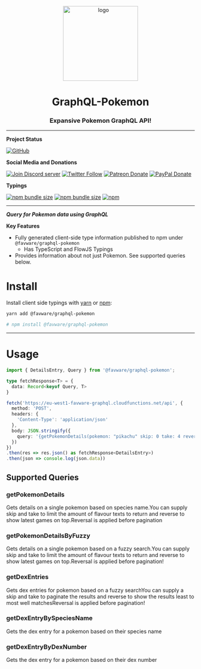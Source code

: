 <div align="center">
  <p>
  <a href="https://favware.tech/ribbon"><img style="height: 200px" src="https://storage.googleapis.com/data-sunlight-146313.appspot.com/website-project-icons/favware-graphql.png" height="200" alt="logo"/></a>
  </p>

  <p>
<h1> GraphQL-Pokemon </h1>
<h3> Expansive Pokemon GraphQL API!</a></h3>
  </p>

</div>

---

**Project Status**

[![GitHub](https://img.shields.io/github/license/favware/graphql-pokemon?logo=github&style=flat-square)](https://github.com/favware/graphql-pokemon/blob/master/LICENSE.md)

**Social Media and Donations**

[![Join Discord server](https://img.shields.io/discord/512303595966824458?color=697EC4&label=Join%20Discord%20Server&logo=discord&logoColor=FDFEFE&style=flat-square)](https://favware.tech/redirect/server)
[![Twitter Follow](https://img.shields.io/twitter/follow/favna_?label=Follow%20@Favna_&logo=twitter&colorB=1DA1F2&style=flat-square)](https://twitter.com/Favna_/follow)
[![Patreon Donate](https://img.shields.io/badge/patreon-donate-brightgreen.svg?label=Donate%20with%20Patreon&logo=patreon&colorB=F96854&style=flat-square&link=https://www.patreon.com/bePatron?u=9336537)](https://www.patreon.com/bePatron?u=9336537)
[![PayPal Donate](https://img.shields.io/badge/paypal-donate-brightgreen.svg?label=Donate%20with%20Paypal&logo=paypal&colorB=00457C&style=flat-square&link=https://www.paypal.com/cgi-bin/webscr?cmd=_s-xclick&hosted_button_id=XMAYCF9SDHZ34)](https://www.patreon.com/bePatron?u=9336537)

**Typings**

[![npm bundle size](https://img.shields.io/bundlephobia/min/@favware/graphql-pokemon?label=graphql-pokemon%20-%20minified&logo=webpack&style=flat-square)](https://bundlephobia.com/result?p=@favware/graphql-pokemon)
[![npm bundle size](https://img.shields.io/bundlephobia/minzip/@favware/graphql-pokemon?label=graphql-pokemon%20-%20minzipped&logo=webpack&style=flat-square)](https://bundlephobia.com/result?p=@favware/graphql-pokemon)
[![npm](https://img.shields.io/npm/v/@favware/graphql-pokemon?color=crimson&label=graphql-pokemon%20version&logo=npm&style=flat-square)](https://www.npmjs.com/package/@favware/graphql-pokemon)

---

__***Query for Pokemon data using GraphQL***__

**Key Features**
- Fully generated client-side type information published to npm under `@favware/graphql-pokemon`
  - Has TypeScript and FlowJS Typings
- Provides information about not just Pokemon. See supported queries below.

# Install

Install client side typings with [yarn](https://yarnpkg.com) or [npm](https://www.npmjs.com/):

```sh
yarn add @favware/graphql-pokemon

# npm install @favware/graphql-pokemon
```

* * *

# Usage

```ts
import { DetailsEntry, Query } from '@favware/graphql-pokemon';

type fetchResponse<T> = {
  data: Record<keyof Query, T>
}

fetch('https://eu-west1-favware-graphql.cloudfunctions.net/api', {
  method: 'POST',
  headers: {
    'Content-Type': 'application/json'
  },
  body: JSON.stringify({
    query: '{getPokemonDetails(pokemon: "pikachu" skip: 0 take: 4 reverse: true)}'
  })
})
.then(res => res.json() as fetchResponse<DetailsEntry>)
.then(json => console.log(json.data))
```

## Supported Queries

### getPokemonDetails

Gets details on a single pokemon based on species name.You can supply skip and take to limit the amount of flavour texts to return and reverse to show latest games on top.Reversal is applied before pagination

### getPokemonDetailsByFuzzy

Gets details on a single pokemon based on a fuzzy search.You can supply skip and take to limit the amount of flavour texts to return and reverse to show latest games on top.Reversal is applied before pagination!

### getDexEntries

Gets dex entries for pokemon based on a fuzzy searchYou can supply a skip and take to paginate the results and reverse to show the results least to most well matchesReversal is applied before pagination!

### getDexEntryBySpeciesName

Gets the dex entry for a pokemon based on their species name

###  getDexEntryByDexNumber

Gets the dex entry for a pokemon based on their dex number